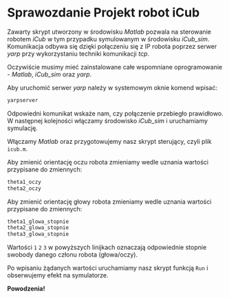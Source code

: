 # Sprawozdanie Projekt robot iCub

Zawarty skrypt utworzony w środowisku *Matlab* pozwala na sterowanie robotem *iCub* w tym przypadku symulowanym w środowisku *iCub_sim*.
Komunikacja odbywa się dzięki połączeniu się z IP robota poprzez serwer *yarp* przy wykorzystaniu techniki komunikacji *tcp*.

Oczywiście musimy mieć zainstalowane całe wspomniane oprogramowanie - *Matlab*, *iCub_sim* oraz *yarp*.

Aby uruchomić serwer *yarp* należy w systemowym oknie komend wpisać: 

```sh
yarpserver
```

Odpowiedni komunikat wskaże nam, czy połączenie przebiegło prawidłowo.
W następnej kolejności włączamy środowisko *iCub_sim* i uruchamiamy symulację.

Włączamy *Matlab* oraz przygotowujemy nasz skrypt sterujący, czyli plik `icub.m`. 

Aby zmienić orientację oczu robota zmieniamy wedle uznania wartości przypisane do zmiennych:

```sh
theta1_oczy
theta2_oczy
```

Aby zmienić orientację głowy robota zmieniamy wedle uznania wartości przypisane do zmiennych:

```sh
theta1_glowa_stopnie
theta2_glowa_stopnie
theta3_glowa_stopnie
```

Wartości `1` `2` `3` w powyższych linijkach oznaczają odpowiednie stopnie swobody danego członu robota (głowa/oczy).

Po wpisaniu żądanych wartości uruchamiamy nasz skrypt funkcją `Run` i obserwujemy efekt na symulatorze.

**Powodzenia!**